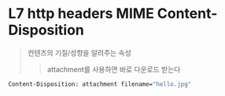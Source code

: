 # L7 http headers MIME Content-Disposition

> 컨텐츠의 기질/성향을 알려주는 속성
>
> > attachment를 사용하면 바로 다운로드 받는다

```sh
Content-Disposition: attachment filename="hello.jpg"
```
